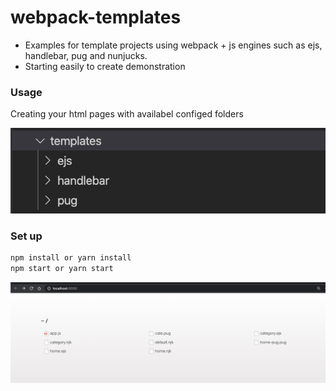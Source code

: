 # webpack-templates

 - Examples for template projects using webpack + js engines such as ejs, handlebar, pug and nunjucks.
 - Starting easily to create demonstration

### Usage

Creating your html pages with availabel configed folders

![Alt text](./public/template-dir-v2.png?raw=true 'template folders')

### Set up

```bash
npm install or yarn install
npm start or yarn start
```

![Alt text](./public/page.png?raw=true 'page')
